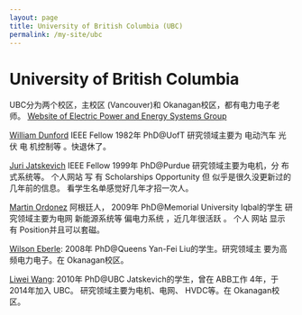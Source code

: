 ```yaml
---
layout: page
title: University of British Columbia (UBC)
permalink: /my-site/ubc
---
```

# University of British Columbia

UBC分为两个校区，主校区 (Vancouver)和 Okanagan校区，都有电力电子老师。
[Website of Electric Power and Energy Systems Group](http://www.ece.ubc.ca/research/electric-power-and-energy-systems-group)

[William Dunford](http://www.ece.ubc.ca/faculty/william-dunford) IEEE Fellow 1982年 PhD@UofT 研究领域主要为 电动汽车
光伏 电 机控制等 。快退休了。

[Juri Jatskevich](http://www.ece.ubc.ca/~jurij/) IEEE Fellow 1999年 PhD@Purdue 研究领域主要为电机，分
布式系统等。 个人网站 写 有 Scholarships Opportunity 但 似乎是很久没更新过的几年前的信息。 看学生名单感觉好几年才招一次人。

[Martin Ordonez](https://www.martinordonez.com/) 阿根廷人， 2009年 PhD@Memorial University Iqbal的学生
研究领域主要为电网 新能源系统等 偏电力系统 ，近几年很活跃 。 个人 网站 显示 有 Position并且可以套磁。

[Wilson Eberle](https://engineering.ok.ubc.ca/about/contact/wilson-eberle/): 2008年 PhD@Queens Yan-Fei Liu的学生。研究领域主
要为高频电力电子。在 Okanagan校区。

[Liwei Wang](https://engineering.ok.ubc.ca/about/contact/liwei-wang/): 2010年 PhD@UBC Jatskevich的学生，曾在 ABB工作 4年，于 2014年加入 UBC。
研究领域主要为电机、电网、 HVDC等。在 Okanagan校区。
